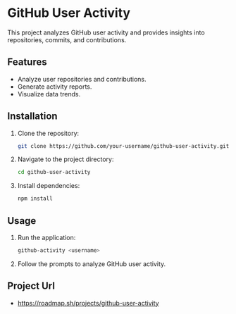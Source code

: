 # GitHub User Activity

This project analyzes GitHub user activity and provides insights into repositories, commits, and contributions.

## Features
- Analyze user repositories and contributions.
- Generate activity reports.
- Visualize data trends.

## Installation
1. Clone the repository:
   ```bash
   git clone https://github.com/your-username/github-user-activity.git
   ```
2. Navigate to the project directory:
   ```bash
   cd github-user-activity
   ```
3. Install dependencies:
   ```bash
   npm install
   ```

## Usage
1. Run the application:
   ```bash
   github-activity <username>
   ```
2. Follow the prompts to analyze GitHub user activity.

## Project Url
- https://roadmap.sh/projects/github-user-activity